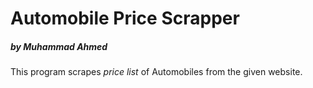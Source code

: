 # Automobile Price Scrapper

##### by Muhammad Ahmed


This program scrapes _price list_ of Automobiles from the given website. 


